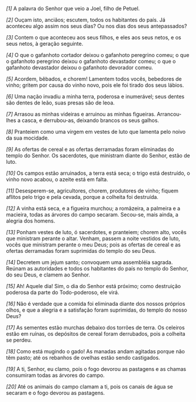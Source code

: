 *[1]* A palavra do Senhor que veio a Joel, filho de Petuel.

*[2]* Ouçam isto, anciãos; escutem, todos os habitantes do país. Já aconteceu algo assim nos seus dias? Ou nos dias dos seus antepassados?

*[3]* Contem o que aconteceu aos seus filhos, e eles aos seus netos, e os seus netos, à geração seguinte.

*[4]* O que o gafanhoto cortador deixou o gafanhoto peregrino comeu; o que o gafanhoto peregrino deixou o gafanhoto devastador comeu; o que o gafanhoto devastador deixou o gafanhoto devorador comeu.

*[5]* Acordem, bêbados, e chorem! Lamentem todos vocês, bebedores de vinho; gritem por causa do vinho novo, pois ele foi tirado dos seus lábios.

*[6]* Uma nação invadiu a minha terra, poderosa e inumerável; seus dentes são dentes de leão, suas presas são de leoa.

*[7]* Arrasou as minhas videiras e arruinou as minhas figueiras. Arrancou-lhes a casca, e derrubou-as, deixando brancos os seus galhos.

*[8]* Pranteiem como uma virgem em vestes de luto que lamenta pelo noivo da sua mocidade.

*[9]* As ofertas de cereal e as ofertas derramadas foram eliminadas do templo do Senhor. Os sacerdotes, que ministram diante do Senhor, estão de luto.

*[10]* Os campos estão arruinados, a terra está seca; o trigo está destruído, o vinho novo acabou, o azeite está em falta.

*[11]* Desesperem-se, agricultores, chorem, produtores de vinho; fiquem aflitos pelo trigo e pela cevada, porque a colheita foi destruída.

*[12]* A vinha está seca, e a figueira murchou; a romãzeira, a palmeira e a macieira, todas as árvores do campo secaram. Secou-se, mais ainda, a alegria dos homens.

*[13]* Ponham vestes de luto, ó sacerdotes, e pranteiem; chorem alto, vocês que ministram perante o altar. Venham, passem a noite vestidos de luto, vocês que ministram perante o meu Deus; pois as ofertas de cereal e as ofertas derramadas foram suprimidas do templo do seu Deus.

*[14]* Decretem um jejum santo; convoquem uma assembléia sagrada. Reúnam as autoridades e todos os habitantes do país no templo do Senhor, do seu Deus, e clamem ao Senhor.

*[15]* Ah! Aquele dia! Sim, o dia do Senhor está próximo; como destruição poderosa da parte do Todo-poderoso, ele virá.

*[16]* Não é verdade que a comida foi eliminada diante dos nossos próprios olhos, e que a alegria e a satisfação foram suprimidas, do templo do nosso Deus?

*[17]* As sementes estão murchas debaixo dos torrões de terra. Os celeiros estão em ruínas, os depósitos de cereal foram derrubados, pois a colheita se perdeu.

*[18]* Como está mugindo o gado! As manadas andam agitadas porque não têm pasto; até os rebanhos de ovelhas estão sendo castigados.

*[19]* A ti, Senhor, eu clamo, pois o fogo devorou as pastagens e as chamas consumiram todas as árvores do campo.

*[20]* Até os animais do campo clamam a ti, pois os canais de água se secaram e o fogo devorou as pastagens.

